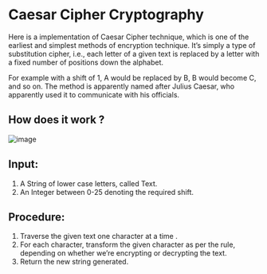 # Caesar Cipher Cryptography

Here is a implementation of Caesar Cipher technique, which is one of the earliest and simplest methods of encryption technique. 
It’s simply a type of substitution cipher, i.e., each letter of a given text is replaced by a letter with a fixed number of positions down the alphabet.

For example with a shift of 1, A would be replaced by B, B would become C, and so on. The method is apparently named after Julius Caesar, who apparently used it to communicate with his officials. 

## How does it work ?

![image](https://user-images.githubusercontent.com/99457944/185754840-814de835-c510-48e3-bb37-528645969fa3.png)

## Input: 
<ol>
<li>A String of lower case letters, called Text.</li>
<li>An Integer between 0-25 denoting the required shift.</li>
</ol>

## Procedure: 
<ol>
<li>Traverse the given text one character at a time . </li>
<li>For each character, transform the given character as per the rule, depending on whether we’re encrypting or decrypting the text.</li>
<li>Return the new string generated.</li>
</ol>
